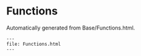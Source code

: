 
# Functions

Automatically generated from Base/Functions.html.

``` {raw} html
---
file: Functions.html
---
```
